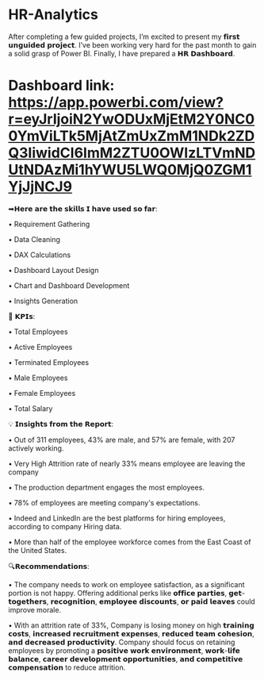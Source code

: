 # HR-Analytics

After completing a few guided projects, I’m excited to present my 𝗳𝗶𝗿𝘀𝘁 𝘂𝗻𝗴𝘂𝗶𝗱𝗲𝗱 𝗽𝗿𝗼𝗷𝗲𝗰𝘁. I’ve been working very hard for the past month to gain a solid grasp of Power BI. Finally, I have prepared a 𝗛𝗥 𝗗𝗮𝘀𝗵𝗯𝗼𝗮𝗿𝗱.

# Dashboard link: https://app.powerbi.com/view?r=eyJrIjoiN2YwODUxMjEtM2Y0NC00YmViLTk5MjAtZmUxZmM1NDk2ZDQ3IiwidCI6ImM2ZTU0OWIzLTVmNDUtNDAzMi1hYWU5LWQ0MjQ0ZGM1YjJjNCJ9

➡𝗛𝗲𝗿𝗲 𝗮𝗿𝗲 𝘁𝗵𝗲 𝘀𝗸𝗶𝗹𝗹𝘀 𝗜 𝗵𝗮𝘃𝗲 𝘂𝘀𝗲𝗱 𝘀𝗼 𝗳𝗮𝗿:

• Requirement Gathering

• Data Cleaning

• DAX Calculations

• Dashboard Layout Design

• Chart and Dashboard Development

• Insights Generation

💎 𝗞𝗣𝗜𝘀:

• Total Employees

• Active Employees

• Terminated Employees

• Male Employees

• Female Employees

• Total Salary

💡 𝗜𝗻𝘀𝗶𝗴𝗵𝘁𝘀 𝗳𝗿𝗼𝗺 𝘁𝗵𝗲 𝗥𝗲𝗽𝗼𝗿𝘁:

• Out of 311 employees, 43% are male, and 57% are female, with 207 actively working.

• Very High Attrition rate of nearly 33% means employee are leaving the company

• The production department engages the most employees.

• 78% of employees are meeting company's expectations.

• Indeed and LinkedIn are the best platforms for hiring employees, according to company Hiring data.

• More than half of the employee workforce comes from the East Coast of the United States.

🔍𝗥𝗲𝗰𝗼𝗺𝗺𝗲𝗻𝗱𝗮𝘁𝗶𝗼𝗻𝘀:

• The company needs to work on employee satisfaction, as a significant portion is not happy. Offering additional perks like 𝗼𝗳𝗳𝗶𝗰𝗲 𝗽𝗮𝗿𝘁𝗶𝗲𝘀, 𝗴𝗲𝘁-𝘁𝗼𝗴𝗲𝘁𝗵𝗲𝗿𝘀, 𝗿𝗲𝗰𝗼𝗴𝗻𝗶𝘁𝗶𝗼𝗻, 𝗲𝗺𝗽𝗹𝗼𝘆𝗲𝗲 𝗱𝗶𝘀𝗰𝗼𝘂𝗻𝘁𝘀, 𝗼𝗿 𝗽𝗮𝗶𝗱 𝗹𝗲𝗮𝘃𝗲𝘀 could improve morale.

• With an attrition rate of 33%, Company is losing money on high 𝘁𝗿𝗮𝗶𝗻𝗶𝗻𝗴 𝗰𝗼𝘀𝘁𝘀, 𝗶𝗻𝗰𝗿𝗲𝗮𝘀𝗲𝗱 𝗿𝗲𝗰𝗿𝘂𝗶𝘁𝗺𝗲𝗻𝘁 𝗲𝘅𝗽𝗲𝗻𝘀𝗲𝘀, 𝗿𝗲𝗱𝘂𝗰𝗲𝗱 𝘁𝗲𝗮𝗺 𝗰𝗼𝗵𝗲𝘀𝗶𝗼𝗻, 𝗮𝗻𝗱 𝗱𝗲𝗰𝗿𝗲𝗮𝘀𝗲𝗱 𝗽𝗿𝗼𝗱𝘂𝗰𝘁𝗶𝘃𝗶𝘁𝘆. Company should focus on retaining employees by promoting a 𝗽𝗼𝘀𝗶𝘁𝗶𝘃𝗲 𝘄𝗼𝗿𝗸 𝗲𝗻𝘃𝗶𝗿𝗼𝗻𝗺𝗲𝗻𝘁, 𝘄𝗼𝗿𝗸-𝗹𝗶𝗳𝗲 𝗯𝗮𝗹𝗮𝗻𝗰𝗲, 𝗰𝗮𝗿𝗲𝗲𝗿 𝗱𝗲𝘃𝗲𝗹𝗼𝗽𝗺𝗲𝗻𝘁 𝗼𝗽𝗽𝗼𝗿𝘁𝘂𝗻𝗶𝘁𝗶𝗲𝘀, 𝗮𝗻𝗱 𝗰𝗼𝗺𝗽𝗲𝘁𝗶𝘁𝗶𝘃𝗲 𝗰𝗼𝗺𝗽𝗲𝗻𝘀𝗮𝘁𝗶𝗼𝗻 to reduce attrition.
